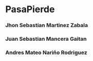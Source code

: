 # PasaPierde
### Jhon Sebastian Martinez Zabala
### Juan Sebastian Mancera Gaitan
### Andres Mateo Nariño Rodriguez
